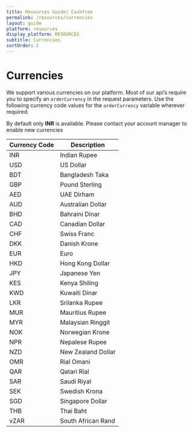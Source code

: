 ```yaml
---
title: Resources Guide| Cashfree
permalink: /resources/currencies
layout: guide
platform: resources
display_platform: RESOURCES
subtitle: Currencies
sortOrder: 2
---
```


# Currencies

We support various currencies on our platform. Most of our api’s require you to specify an `orderCurrency` in the request parameters. Use the following currency code values for the `orderCurrency` variable wherever required.

<aside class='notice'>
By default only <b>INR</b> is available. Please contact your account manager to enable new currencies </aside>


| Currency Code | Description |
|---------------|-------------|
|INR	|Indian Rupee |
|USD	|US Dollar |
|BDT	|Bangladesh Taka |
|GBP	|Pound Sterling |
|AED	|UAE Dirham |
|AUD	|Australian Dollar |
|BHD	|Bahraini Dinar |
|CAD	|Canadian Dollar |
|CHF	|Swiss Franc |
|DKK	|Danish Krone|
|EUR	|Euro |
|HKD	|Hong Kong Dollar |
|JPY	|Japanese Yen |
|KES	|Kenya Shiling |
|KWD	|Kuwaiti Dinar |
|LKR	|Srilanka Rupee |
|MUR	|Mauritius Rupee |
|MYR	|Malaysian Ringgit |
|NOK	|Norwegian Krone |
|NPR	|Nepalese Rupee |
|NZD	|New Zealand Dollar |
|OMR	|Rial Omani |
|QAR	|Qatari Rial |
|SAR	|Saudi Riyal |
|SEK	|Swedish Krona |
|SGD	|Singapore Dollar |
|THB	|Thai Baht |
vZAR	|South African Rand |

<br/>